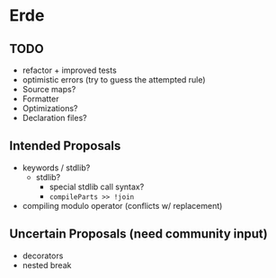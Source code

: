# Erde

## TODO

- refactor + improved tests
- optimistic errors (try to guess the attempted rule)
- Source maps?
- Formatter
- Optimizations?
- Declaration files?

## Intended Proposals

- keywords / stdlib?
  - stdlib?
    - special stdlib call syntax?
    - `compileParts >> !join`
- compiling modulo operator (conflicts w/ replacement)

## Uncertain Proposals (need community input)

- decorators
- nested break
